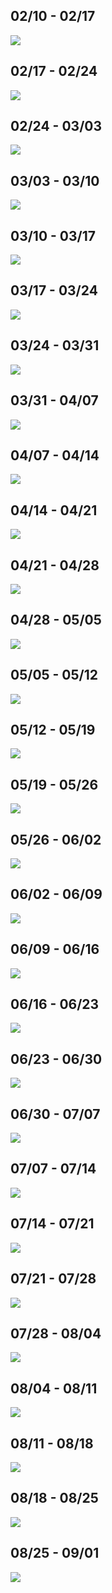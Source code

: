 ## 02/10 - 02/17

![](assets/hk/20230210_hk.png)

## 02/17 - 02/24

![](assets/hk/20230217_hk.png)

## 02/24 - 03/03

![](assets/hk/20230224_hk.png)

## 03/03 - 03/10

![](assets/hk/20230303_hk.png)

## 03/10 - 03/17

![](assets/hk/20230310_hk.png)

## 03/17 - 03/24

![](assets/hk/20230317_hk.png)

## 03/24 - 03/31

![](assets/hk/20230324_hk.png)

## 03/31 - 04/07

![](assets/hk/20230331_hk.png)

## 04/07 - 04/14

![](assets/hk/20230407_hk.png)

## 04/14 - 04/21

![](assets/hk/20230414_hk.png)

## 04/21 - 04/28

![](assets/hk/20230421_hk.png)

## 04/28 - 05/05

![](assets/hk/20230428_hk.png)

## 05/05 - 05/12

![](assets/hk/20230505_hk.png)

## 05/12 - 05/19

![](assets/hk/20230512_hk.png)

## 05/19 - 05/26

![](assets/hk/20230519_hk.png)

## 05/26 - 06/02

![](assets/hk/20230526_hk.png)

## 06/02 - 06/09

![](assets/hk/20230602_hk.png)

## 06/09 - 06/16

![](assets/hk/20230609_hk.png)

## 06/16 - 06/23

![](assets/hk/20230616_hk.png)

## 06/23 - 06/30

![](assets/hk/20230623_hk.png)

## 06/30 - 07/07

![](assets/hk/20230630_hk.png)

## 07/07 - 07/14

![](assets/hk/20230707_hk.png)

## 07/14 - 07/21

![](assets/hk/20230714_hk.png)

## 07/21 - 07/28

![](assets/hk/20230721_hk.png)

## 07/28 - 08/04

![](assets/hk/20230728_hk.png)

## 08/04 - 08/11

![](assets/hk/20230804_hk.png)

## 08/11 - 08/18

![](assets/hk/20230811_hk.png)

## 08/18 - 08/25

![](assets/hk/20230818_hk.png)

## 08/25 - 09/01

![](assets/hk/20230825_hk.png)

